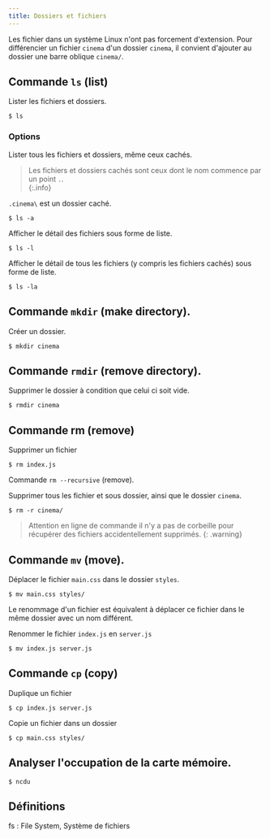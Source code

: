 ```yaml
---
title: Dossiers et fichiers
---
```


Les fichier dans un système Linux n'ont pas forcement d'extension. Pour différencier un fichier `cinema` d'un dossier `cinema`, il convient d'ajouter au dossier une barre oblique `cinema/`.

## Commande `ls` (list)

Lister les fichiers et dossiers.

```shell-session
$ ls
```

### Options

Lister tous les fichiers et dossiers, même ceux cachés. 

> Les fichiers et dossiers cachés sont ceux dont le nom commence par un point `.`.\
{:.info}

`.cinema\` est un dossier caché.

```shell-session
$ ls -a
```

Afficher le détail des fichiers sous forme de liste.

```shell-session
$ ls -l
```

Afficher le détail de tous les fichiers (y compris les fichiers cachés) sous forme de liste.

```shell-session
$ ls -la
```

## Commande `mkdir` (make directory).

Créer un dossier.

```shell-session
$ mkdir cinema
```

## Commande `rmdir` (remove directory).

Supprimer le dossier à condition que celui ci soit vide.

```shell-session
$ rmdir cinema
```

## Commande rm (remove)

Supprimer un fichier

```shell-session
$ rm index.js
```
Commande `rm --recursive` (remove).

Supprimer tous les fichier et sous dossier, ainsi que le dossier `cinema`. 

```shell-session
$ rm -r cinema/
```

>Attention en ligne de commande il n'y a pas de corbeille pour récupérer des fichiers accidentellement supprimés.
{: .warning}


## Commande `mv` (move).

Déplacer le fichier `main.css` dans le dossier `styles`.

```shell-session
$ mv main.css styles/
```

Le renommage d'un fichier est équivalent à déplacer ce fichier dans le même dossier avec un nom différent.

Renommer le fichier `index.js` en `server.js`

```shell-session
$ mv index.js server.js
```

## Commande `cp` (copy)

Duplique un fichier

```shell-session
$ cp index.js server.js
```

Copie un fichier dans un dossier

```shell-session
$ cp main.css styles/
```

## Analyser l'occupation de la carte mémoire.

```shell-session
$ ncdu
```

## Définitions

fs
: File System, Système de fichiers
